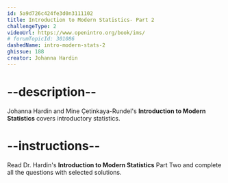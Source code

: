 ```yaml
---
id: 5a9d726c424fe3d0n3111102
title: Introduction to Modern Statistics- Part 2
challengeType: 2
videoUrl: https://www.openintro.org/book/ims/
# forumTopicId: 301086
dashedName: intro-modern-stats-2
ghissue: 188
creator: Johanna Hardin
---
```


# --description--

Johanna Hardin and Mine Çetinkaya-Rundel's __Introduction to Modern Statistics__ covers introductory statistics.

# --instructions--

Read Dr. Hardin's __Introduction to Modern Statistics__ Part Two and complete all the questions with selected solutions.